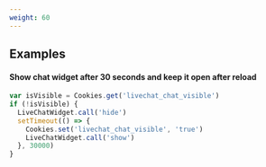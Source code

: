 ```yaml
---
weight: 60
---
```


## Examples

#### Show chat widget after 30 seconds and keep it open after reload

```js
var isVisible = Cookies.get('livechat_chat_visible')
if (!isVisible) {
  LiveChatWidget.call('hide')
  setTimeout(() => {
    Cookies.set('livechat_chat_visible', 'true')
    LiveChatWidget.call('show')
  }, 30000)
}
```
